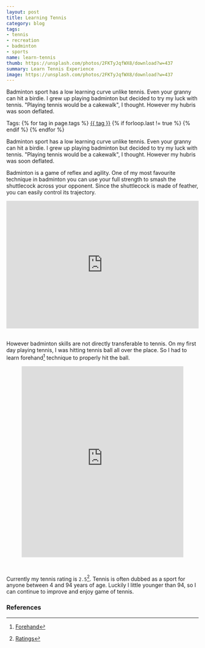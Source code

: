 ```yaml
---
layout: post
title: Learning Tennis
category: blog
tags:
- tennis
- recreation
- badminton
- sports
name: learn-tennis
thumb: https://unsplash.com/photos/2FKTyJqfWX8/download?w=437
summary: Learn Tennis Experience
image: https://unsplash.com/photos/2FKTyJqfWX8/download?w=437
---
```


Badminton sport has a low learning curve unlike tennis. Even your granny can hit a birdie. I grew up playing badminton but decided to try my luck with tennis. "Playing tennis would be a cakewalk", I thought. However my hubris was soon deflated.<!-- truncate_here -->

<p>Tags: {% for tag in page.tags %} <a class="mytag" href="/tag/{{ tag }}" title="View posts tagged with &quot;{{ tag }}&quot;">{{ tag }}</a>  {% if forloop.last != true %} {% endif %} {% endfor %} </p>

Badminton sport has a low learning curve unlike tennis. Even your granny can hit a birdie. I grew up playing badminton but decided to try my luck with tennis. "Playing tennis would be a cakewalk", I thought. However my hubris was soon deflated.

Badminton is a game of reflex and agility. One of my most favourite technique in badminton you can use your full strength to smash the shuttlecock across your opponent. Since the shuttlecock is made of feather, you can easily control its trajectory.

<div style='position:relative; padding-bottom:calc(57.50% + 44px)'><iframe src='https://gfycat.com/ifr/PreciousPeriodicAlpinegoat' frameborder='0' scrolling='no' width='100%' height='100%' style='position:absolute;top:0;left:0;' allowfullscreen></iframe></div> <br>

However badminton skills are not directly transferable to tennis. On my first day playing tennis, I was hitting tennis ball all over the place.  So I had to learn forehand[^forehand] technique to properly hit the ball.



<p>
<center>
<figure>
  <iframe height="500" src="https://www.youtube.com/embed/JCD6_j7W2Vk"  scrolling="no" frameborder="0" style="position: relative;  width: 100%;" allow="accelerometer; autoplay; clipboard-write; encrypted-media; gyroscope; picture-in-picture" allowfullscreen></iframe>
</figure>
</center>
</p>

<br>


Currently my tennis rating is `2.5`[^rating]. Tennis is often dubbed as a sport for anyone between 4 and 94 years of age. Luckily I little younger than 94, so I can continue to improve and enjoy game of tennis.

### References

[^rating]: [Ratings](https://www.usta.com/content/dam/usta/pdfs/10013_experience_player_ntrp_guidelines.pdf)
[^forehand]: [Forehand](https://en.wikipedia.org/wiki/Forehand)
[^old-sport]: [Telegraph- tennis good for body at any age](https://www.telegraph.co.uk/tennis/beginners/tennis-good-for-body-at-any-age/)
